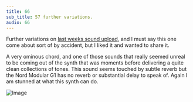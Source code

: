 ```yaml
---
title: 66
sub_title: 57 further variations. 
audio: 66
---
```


Further variations on <a href="http://www.mono-log.org/snd_57/" title="last weeks sound upload" target="_blank">last weeks sound upload</a>, and I must say this one come about sort of by accident, but I liked it and wanted to share it.

A very ominous chord, and one of those sounds that really seemed unreal to be coming out of the synth that was moments before delivering a quite clean collections of tones. This sound seems touched by subtle reverb but the Nord Modular G1 has no reverb or substantial delay to speak of. Again I am stunned at what this synth can do.

![Image](/assets/img/Snd-66.jpg)